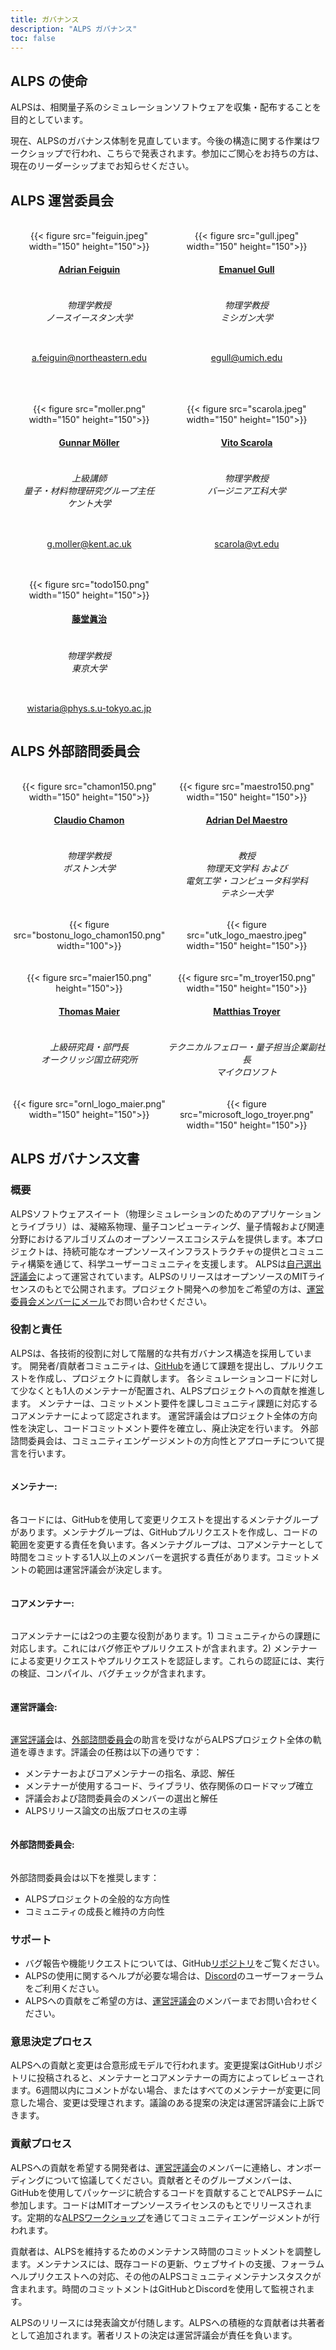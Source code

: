```yaml
---
title: ガバナンス
description: "ALPS ガバナンス"
toc: false
---
```


## ALPS の使命

ALPSは、相関量子系のシミュレーションソフトウェアを収集・配布することを目的としています。

現在、ALPSのガバナンス体制を見直しています。今後の構造に関する作業はワークショップで行われ、こちらで発表されます。参加にご関心をお持ちの方は、現在のリーダーシップまでお知らせください。

## ALPS 運営委員会

<br>

<style>
div.mycontainer {
  width:100%;
  overflow:auto;
}
div.mycontainer div {
  width: 50%;  
  float: left;
  display: inline-block;
  text-align: center;
}
h4 {
  display: inline-block;
}
</style>


<div class="mycontainer">

  <div>
    {{< figure src="feiguin.jpeg" width="150" height="150">}}
  </div>
  
  <div>
    {{< figure src="gull.jpeg" width="150" height="150">}}
  </div>
  
</div>

<div class="mycontainer">

  <div>
    <h4><a href="https://cos.northeastern.edu/people/adrian-feiguin/">Adrian Feiguin</a></h4>
    <h6>物理学教授<br>
    ノースイースタン大学
    </h6>
  </div>
  
  <div>
    <h4><a href="https://lsa.umich.edu/physics/people/faculty/egull.html">Emanuel Gull</a></h4>
    <h6>物理学教授<br>
    ミシガン大学
    </h6>
  </div>
  
</div>

<div class="mycontainer">
  <div>
    <p>
    <a href="mailto:a.feiguin@northeastern.edu">a.feiguin@northeastern.edu</a>
    </p>
  </div>
  <div>
    <p>
    <a href="mailto:egull@umich.edu">egull@umich.edu</a>
    </p>
  </div>
  
</div>

<br>
<br>
<br>

<div class="mycontainer">

  <div>
    {{< figure src="moller.png" width="150" height="150">}}
  </div>
  
  <div>
    {{< figure src="scarola.jpeg" width="150" height="150">}}
  </div>
  
</div>

<div class="mycontainer">
  
  <div>
    <h4><a href="https://www.kent.ac.uk/physics-astronomy/people/466/möller-gunnar">Gunnar Möller</a></h4>
    <h6>上級講師<br>
    量子・材料物理研究グループ主任<br>
    ケント大学
    </h6>
  </div>
  
  <div>
    <h4><a href="https://scarola.phys.vt.edu/">Vito Scarola</a></h4>
    <h6>物理学教授<br>
    バージニア工科大学
    </h6>
  </div>
  
</div>


<div class="mycontainer">
  <div>
    <p>
    <a href="mailto:g.moller@kent.ac.uk">g.moller@kent.ac.uk</a>
    </p>
  </div>
  <div>
    <p>
    <a href="mailto:scarola@vt.edu">scarola@vt.edu</a>
    </p>
  </div>
</div>

<br>
<br>

<div class="mycontainer">

  <div>
    {{< figure src="todo150.png" width="150" height="150">}}
  </div>
  
</div>

<div class="mycontainer">
  
  <div>
    <h4><a href="https://www.s.u-tokyo.ac.jp/en/people/todo_synge/">藤堂眞治</a></h4>
    <h6>物理学教授<br>
    東京大学
    </h6>
  </div>
  
</div>


<div class="mycontainer">
  <div>
    <p>
    <a href="mailto:wistaria@phys.s.u-tokyo.ac.jp">wistaria@phys.s.u-tokyo.ac.jp</a>
    </p>
  </div>

</div>


## ALPS 外部諮問委員会

<br>
<div class="mycontainer">

  <div>
    {{< figure src="chamon150.png" width="150" height="150">}}
  </div>

  <div>
    {{< figure src="maestro150.png" width="150" height="150">}}
  </div>
  
</div>

<div class="mycontainer">
  <div>
    <h4><a href="https://www.bu.edu/eng/profile/claudio-chamon/">Claudio Chamon</a></h4>
  </div>

  <div>
    <h4><a href="https://quantum.utk.edu/people/adrian-del-maestro-2/">Adrian Del Maestro</a></h4>
  </div>

</div>

<div class="mycontainer">
  <div>
    <h6>
    物理学教授 <br>
    ボストン大学
    </h6>
  </div>

  <div>
    <h6>教授<br>
    物理天文学科 および <br> 
    電気工学・コンピュータ科学科 <br>
    テネシー大学<br>
    </h6>
  </div>

</div>


<div class="mycontainer">

  <div>
    {{< figure src="bostonu_logo_chamon150.png" width="100">}}
  </div>
  <div>
    {{< figure src="utk_logo_maestro.jpeg" width="150" height="150">}}
  </div>
  
</div>

<br>
<br>

<div class="mycontainer">
  <div>
    {{< figure src="maier150.png" height="150">}}
  </div>
  <div>
    {{< figure src="m_troyer150.png" width="150" height="150">}}
  </div>
</div>

<div class="mycontainer">

  <div>
    <h4><a href="https://www.ornl.gov/staff-profile/thomas-maier">Thomas Maier</a></h4>
  </div>

  <div>
    <h4><a href="https://www.microsoft.com/en-us/research/people/mtroyer/">Matthias Troyer</a></h4>
  </div>

</div>
<div class="mycontainer">

  <div>
    <h6>上級研究員・部門長<br>
    オークリッジ国立研究所<br>
    </h6>
  </div>

  <div>
    <h6>テクニカルフェロー・量子担当企業副社長<br>
    マイクロソフト<br>
    </h6>
  </div>
  
</div>

<div class="mycontainer">

  <div>
    {{< figure src="ornl_logo_maier.png" width="150" height="150">}}
  </div>
  
  <div>
    {{< figure src="microsoft_logo_troyer.png" width="150" height="150">}}
  </div>
  
</div>

## ALPS ガバナンス文書

### 概要 

ALPSソフトウェアスイート（物理シミュレーションのためのアプリケーションとライブラリ）は、凝縮系物理、量子コンピューティング、量子情報および関連分野におけるアルゴリズムのオープンソースエコシステムを提供します。本プロジェクトは、持続可能なオープンソースインフラストラクチャの提供とコミュニティ構築を通じて、科学ユーザーコミュニティを支援します。
ALPSは[自己選出評議会](#alps-運営委員会)によって運営されています。ALPSのリリースはオープンソースのMITライセンスのもとで公開されます。プロジェクト開発への参加をご希望の方は、[運営委員会メンバーにメール](#alps-運営委員会)でお問い合わせください。

### 役割と責任 

ALPSは、各技術的役割に対して階層的な共有ガバナンス構造を採用しています。
開発者/貢献者コミュニティは、[GitHub](https://github.com/ALPSim/ALPS)を通じて課題を提出し、プルリクエストを作成し、プロジェクトに貢献します。
各シミュレーションコードに対して少なくとも1人のメンテナーが配置され、ALPSプロジェクトへの貢献を推進します。
メンテナーは、コミットメント要件を課しコミュニティ課題に対応するコアメンテナーによって認定されます。
運営評議会はプロジェクト全体の方向性を決定し、コードコミットメント要件を確立し、廃止決定を行います。
外部諮問委員会は、コミュニティエンゲージメントの方向性とアプローチについて提言を行います。

#### メンテナー:

各コードには、GitHubを使用して変更リクエストを提出するメンテナグループがあります。メンテナグループは、GitHubプルリクエストを作成し、コードの範囲を変更する責任を負います。各メンテナグループは、コアメンテナーとして時間をコミットする1人以上のメンバーを選択する責任があります。コミットメントの範囲は運営評議会が決定します。

#### コアメンテナー:
    
コアメンテナーには2つの主要な役割があります。1) コミュニティからの課題に対応します。これにはバグ修正やプルリクエストが含まれます。2) メンテナーによる変更リクエストやプルリクエストを認証します。これらの認証には、実行の検証、コンパイル、バグチェックが含まれます。

#### 運営評議会:
    
[運営評議会](#alps-運営委員会)は、[外部諮問委員会](#alps-外部諮問委員会)の助言を受けながらALPSプロジェクト全体の軌道を導きます。評議会の任務は以下の通りです：

- メンテナーおよびコアメンテナーの指名、承認、解任
- メンテナーが使用するコード、ライブラリ、依存関係のロードマップ確立
- 評議会および諮問委員会のメンバーの選出と解任
- ALPSリリース論文の出版プロセスの主導

#### 外部諮問委員会:

外部諮問委員会は以下を推奨します：

- ALPSプロジェクトの全般的な方向性
- コミュニティの成長と維持の方向性

### サポート 

- バグ報告や機能リクエストについては、GitHub[リポジトリ](https://github.com/ALPSim/ALPS/issues)をご覧ください。
- ALPSの使用に関するヘルプが必要な場合は、[Discord](https://discord.gg/JRNWnnva9g)のユーザーフォーラムをご利用ください。
- ALPSへの貢献をご希望の方は、[運営評議会](#alps-運営委員会)のメンバーまでお問い合わせください。

### 意思決定プロセス 

ALPSへの貢献と変更は合意形成モデルで行われます。変更提案はGitHubリポジトリに投稿されると、メンテナーとコアメンテナーの両方によってレビューされます。6週間以内にコメントがない場合、またはすべてのメンテナーが変更に同意した場合、変更は受理されます。議論のある提案の決定は運営評議会に上訴できます。

### 貢献プロセス

ALPSへの貢献を希望する開発者は、[運営評議会](#alps-運営委員会)のメンバーに連絡し、オンボーディングについて協議してください。貢献者とそのグループメンバーは、GitHubを使用してパッケージに統合するコードを貢献することでALPSチームに参加します。コードはMITオープンソースライセンスのもとでリリースされます。定期的な[ALPSワークショップ](../../events)を通じてコミュニティエンゲージメントが行われます。

貢献者は、ALPSを維持するためのメンテナンス時間のコミットメントを調整します。メンテナンスには、既存コードの更新、ウェブサイトの支援、フォーラムヘルプリクエストへの対応、その他のALPSコミュニティメンテナンスタスクが含まれます。時間のコミットメントはGitHubとDiscordを使用して監視されます。

ALPSのリリースには発表論文が付随します。ALPSへの積極的な貢献者は共著者として追加されます。著者リストの決定は運営評議会が責任を負います。
